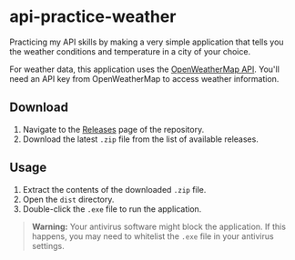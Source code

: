 # api-practice-weather
Practicing my API skills by making a very simple application that tells you the weather conditions and temperature in a city of your choice.

For weather data, this application uses the [OpenWeatherMap API](https://openweathermap.org/). You'll need an API key from OpenWeatherMap to access weather information.

## Download

1. Navigate to the [Releases](https://github.com/basicallycommits/api-practice-weather/releases) page of the repository.
2. Download the latest `.zip` file from the list of available releases.

## Usage

1. Extract the contents of the downloaded `.zip` file.
2. Open the `dist` directory.
3. Double-click the `.exe` file to run the application.

> **Warning:** Your antivirus software might block the application. If this happens, you may need to whitelist the `.exe` file in your antivirus settings.
